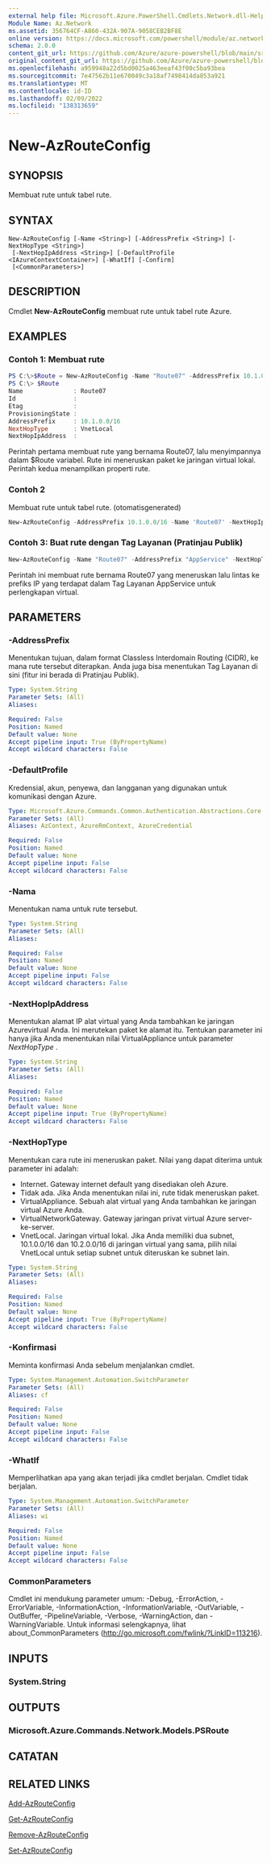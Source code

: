 ```yaml
---
external help file: Microsoft.Azure.PowerShell.Cmdlets.Network.dll-Help.xml
Module Name: Az.Network
ms.assetid: 356764CF-A860-432A-907A-9058CEB2BF8E
online version: https://docs.microsoft.com/powershell/module/az.network/new-azrouteconfig
schema: 2.0.0
content_git_url: https://github.com/Azure/azure-powershell/blob/main/src/Network/Network/help/New-AzRouteConfig.md
original_content_git_url: https://github.com/Azure/azure-powershell/blob/main/src/Network/Network/help/New-AzRouteConfig.md
ms.openlocfilehash: a959948a22d5bd0025a463eeaf43f00c5ba93bea
ms.sourcegitcommit: 7e47562b11e670049c3a18af7498414da853a921
ms.translationtype: MT
ms.contentlocale: id-ID
ms.lasthandoff: 02/09/2022
ms.locfileid: "138313659"
---
```

# New-AzRouteConfig

## SYNOPSIS
Membuat rute untuk tabel rute.

## SYNTAX

```
New-AzRouteConfig [-Name <String>] [-AddressPrefix <String>] [-NextHopType <String>]
 [-NextHopIpAddress <String>] [-DefaultProfile <IAzureContextContainer>] [-WhatIf] [-Confirm]
 [<CommonParameters>]
```

## DESCRIPTION
Cmdlet **New-AzRouteConfig** membuat rute untuk tabel rute Azure.

## EXAMPLES

### Contoh 1: Membuat rute
```powershell
PS C:\>$Route = New-AzRouteConfig -Name "Route07" -AddressPrefix 10.1.0.0/16 -NextHopType "VnetLocal"
PS C:\> $Route
Name              : Route07
Id                : 
Etag              : 
ProvisioningState : 
AddressPrefix     : 10.1.0.0/16
NextHopType       : VnetLocal
NextHopIpAddress  :
```

Perintah pertama membuat rute yang bernama Route07, lalu menyimpannya dalam $Route variabel.
Rute ini meneruskan paket ke jaringan virtual lokal.
Perintah kedua menampilkan properti rute.

### Contoh 2

Membuat rute untuk tabel rute. (otomatisgenerated)

<!-- Aladdin Generated Example -->
```powershell
New-AzRouteConfig -AddressPrefix 10.1.0.0/16 -Name 'Route07' -NextHopIpAddress '12.0.0.5' -NextHopType 'VnetLocal'
```

### Contoh 3: Buat rute dengan Tag Layanan (Pratinjau Publik)
```powershell
New-AzRouteConfig -Name "Route07" -AddressPrefix "AppService" -NextHopType "VirtualAppliance" -NextHopIpAddress "10.0.2.4"
```

Perintah ini membuat rute bernama Route07 yang meneruskan lalu lintas ke prefiks IP yang terdapat dalam Tag Layanan AppService untuk perlengkapan virtual. 

## PARAMETERS

### -AddressPrefix
Menentukan tujuan, dalam format Classless Interdomain Routing (CIDR), ke mana rute tersebut diterapkan. Anda juga bisa menentukan Tag Layanan di sini (fitur ini berada di Pratinjau Publik).

```yaml
Type: System.String
Parameter Sets: (All)
Aliases:

Required: False
Position: Named
Default value: None
Accept pipeline input: True (ByPropertyName)
Accept wildcard characters: False
```

### -DefaultProfile
Kredensial, akun, penyewa, dan langganan yang digunakan untuk komunikasi dengan Azure.

```yaml
Type: Microsoft.Azure.Commands.Common.Authentication.Abstractions.Core.IAzureContextContainer
Parameter Sets: (All)
Aliases: AzContext, AzureRmContext, AzureCredential

Required: False
Position: Named
Default value: None
Accept pipeline input: False
Accept wildcard characters: False
```

### -Nama
Menentukan nama untuk rute tersebut.

```yaml
Type: System.String
Parameter Sets: (All)
Aliases:

Required: False
Position: Named
Default value: None
Accept pipeline input: False
Accept wildcard characters: False
```

### -NextHopIpAddress
Menentukan alamat IP alat virtual yang Anda tambahkan ke jaringan Azurevirtual Anda.
Ini merutekan paket ke alamat itu.
Tentukan parameter ini hanya jika Anda menentukan nilai VirtualAppliance untuk parameter *NextHopType* .

```yaml
Type: System.String
Parameter Sets: (All)
Aliases:

Required: False
Position: Named
Default value: None
Accept pipeline input: True (ByPropertyName)
Accept wildcard characters: False
```

### -NextHopType
Menentukan cara rute ini meneruskan paket.
Nilai yang dapat diterima untuk parameter ini adalah:
- Internet.
Gateway internet default yang disediakan oleh Azure. 
- Tidak ada.
Jika Anda menentukan nilai ini, rute tidak meneruskan paket. 
- VirtualAppliance.
Sebuah alat virtual yang Anda tambahkan ke jaringan virtual Azure Anda. 
- VirtualNetworkGateway.
Gateway jaringan privat virtual Azure server-ke-server. 
- VnetLocal.
Jaringan virtual lokal.
Jika Anda memiliki dua subnet, 10.1.0.0/16 dan 10.2.0.0/16 di jaringan virtual yang sama, pilih nilai VnetLocal untuk setiap subnet untuk diteruskan ke subnet lain.

```yaml
Type: System.String
Parameter Sets: (All)
Aliases:

Required: False
Position: Named
Default value: None
Accept pipeline input: True (ByPropertyName)
Accept wildcard characters: False
```

### -Konfirmasi
Meminta konfirmasi Anda sebelum menjalankan cmdlet.

```yaml
Type: System.Management.Automation.SwitchParameter
Parameter Sets: (All)
Aliases: cf

Required: False
Position: Named
Default value: None
Accept pipeline input: False
Accept wildcard characters: False
```

### -WhatIf
Memperlihatkan apa yang akan terjadi jika cmdlet berjalan. Cmdlet tidak berjalan.

```yaml
Type: System.Management.Automation.SwitchParameter
Parameter Sets: (All)
Aliases: wi

Required: False
Position: Named
Default value: None
Accept pipeline input: False
Accept wildcard characters: False
```

### CommonParameters
Cmdlet ini mendukung parameter umum: -Debug, -ErrorAction, -ErrorVariable, -InformationAction, -InformationVariable, -OutVariable, -OutBuffer, -PipelineVariable, -Verbose, -WarningAction, dan -WarningVariable. Untuk informasi selengkapnya, lihat about_CommonParameters (http://go.microsoft.com/fwlink/?LinkID=113216).

## INPUTS

### System.String

## OUTPUTS

### Microsoft.Azure.Commands.Network.Models.PSRoute

## CATATAN

## RELATED LINKS

[Add-AzRouteConfig](./Add-AzRouteConfig.md)

[Get-AzRouteConfig](./Get-AzRouteConfig.md)

[Remove-AzRouteConfig](./Remove-AzRouteConfig.md)

[Set-AzRouteConfig](./Set-AzRouteConfig.md)



